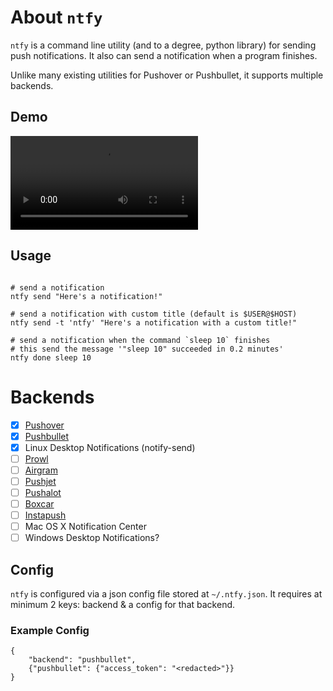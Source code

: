 # About `ntfy`

`ntfy` is a command line utility (and to a degree, python library) for sending
push notifications. It also can send a notification when a program finishes.

Unlike many existing utilities for Pushover or Pushbullet,
it supports multiple backends.

## Demo
<video autoplay loop>
  <source src="https://cdn.rawgit.com/dschep/ntfy/master/demo/ntfy-demo.webm" type="video/webm">
  <source src="https://cdn.rawgit.com/dschep/ntfy/master/demo/ntfy-demo.mp4" type="video/mp4">
  Your browser does not support the <code>video</code> element.
</video>

## Usage
```

# send a notification
ntfy send "Here's a notification!"

# send a notification with custom title (default is $USER@$HOST)
ntfy send -t 'ntfy' "Here's a notification with a custom title!"

# send a notification when the command `sleep 10` finishes
# this send the message '"sleep 10" succeeded in 0.2 minutes'
ntfy done sleep 10
```


# Backends
 - [x] [Pushover](https://pushover.net)
 - [x] [Pushbullet](https://pushbullet.com)
 - [x] Linux Desktop Notifications (notify-send)
 - [ ] [Prowl](http://www.prowlapp.com)
 - [ ] [Airgram](http://www.airgramapp.com)
 - [ ] [Pushjet](https://pushjet.io)
 - [ ] [Pushalot](https://pushalot.com)
 - [ ] [Boxcar](https://boxcar.io)
 - [ ] [Instapush](https://instapush.im)
 - [ ] Mac OS X Notification Center
 - [ ] Windows Desktop Notifications?

## Config
`ntfy` is configured via a json config file stored at `~/.ntfy.json`. It
requires at minimum 2 keys: backend & a config for that backend.

### Example Config
```
{
    "backend": "pushbullet",
    {"pushbullet": {"access_token": "<redacted>"}}
}
```
